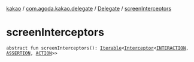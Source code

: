 [kakao](../../index.md) / [com.agoda.kakao.delegate](../index.md) / [Delegate](index.md) / [screenInterceptors](./screen-interceptors.md)

# screenInterceptors

`abstract fun screenInterceptors(): `[`Iterable`](https://kotlinlang.org/api/latest/jvm/stdlib/kotlin.collections/-iterable/index.html)`<`[`Interceptor`](../../com.agoda.kakao.intercept/-interceptor/index.md)`<`[`INTERACTION`](index.md#INTERACTION)`, `[`ASSERTION`](index.md#ASSERTION)`, `[`ACTION`](index.md#ACTION)`>>`